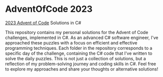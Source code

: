 # AdventOfCode 2023

[2023 Advent of Code](https://adventofcode.com) Solutions in C#

This repository contains my personal solutions for the Advent of Code challenges, implemented in C#. As an advanced C# software engineer, I've approached these puzzles with a focus on efficient and effective programming techniques. Each folder in the repository corresponds to a specific day of the challenge, containing the C# code that I've written to solve the daily puzzles. This is not just a collection of solutions, but a reflection of my problem-solving journey and coding skills in C#. Feel free to explore my approaches and share your thoughts or alternative solutions!
